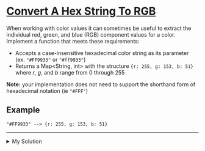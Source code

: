 # [Convert A Hex String To RGB](https://www.codewars.com/kata/5282b48bb70058e4c4000fa7)

When working with color values it can sometimes be useful to extract the individual red, green, and blue (RGB) component values for a color. Implement a function that meets these requirements:

- Accepts a case-insensitive hexadecimal color string as its parameter (ex. `"#FF9933"` or `"#ff9933"`)
- Returns a Map<String, int> with the structure `{r: 255, g: 153, b: 51}` where _r_, _g_, and _b_ range from 0 through 255

**Note:** your implementation does not need to support the shorthand form of hexadecimal notation (ie `"#FFF"`)

## Example

    "#FF9933" --> {r: 255, g: 153, b: 51}

---

<details><summary>My Solution</summary>

```js
function hexStringToRGB(hexString) {
  const r = parseInt(hexString.slice(1, 3), 16)
  const g = parseInt(hexString.slice(3, 5), 16)
  const b = parseInt(hexString.slice(5, 7), 16)

  return { r, g, b }
}
```

</details>
